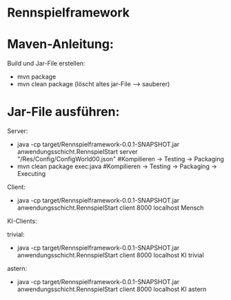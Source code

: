 # Rennspielframework

# Maven-Anleitung:
Build und Jar-File erstellen:
- mvn package
- mvn clean package (löscht altes jar-File --> sauberer)

# Jar-File ausführen:

Server:
- java -cp target/Rennspielframework-0.0.1-SNAPSHOT.jar anwendungsschicht.RennspielStart server "/Res/Config/ConfigWorld00.json"	#Kompilieren -> Testing -> Packaging
- mvn clean package exec:java		#Kompilieren -> Testing -> Packaging -> Executing
 

Client:
- java -cp target/Rennspielframework-0.0.1-SNAPSHOT.jar anwendungsschicht.RennspielStart client 8000 localhost Mensch

KI-Clients:

trivial:
- java -cp target/Rennspielframework-0.0.1-SNAPSHOT.jar anwendungsschicht.RennspielStart client 8000 localhost KI trivial

astern:
- java -cp target/Rennspielframework-0.0.1-SNAPSHOT.jar anwendungsschicht.RennspielStart client 8000 localhost KI astern
